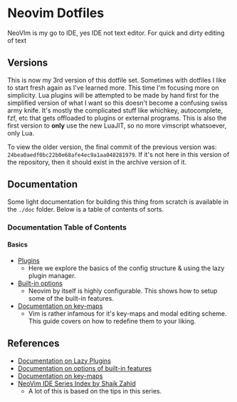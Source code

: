# Neovim Dotfiles

NeoVIm is my go to IDE, yes IDE not text editor. For quick and dirty editing of text 

## Versions

This is now my 3rd version of this dotfile set.
Sometimes with dotfiles I like to
start fresh again as I've learned more.
This time I'm focusing more on simplicity.
Lua plugins will be attempted to be made by hand first for
the simplified version of what
I want so this doesn't become a confusing swiss army knife.
It's mostly the complicated stuff like whichkey, autocomplete,
fzf, etc that gets offloaded to plugins or external programs.
This is also the first version to **only** use the new LuaJIT,
so no more vimscript whatsoever, only Lua.

To view the older version,
the final commit of the previous version was:
`24bea0aedf0bc22b0e68afe4ec9a1aa048281979`.
If it's not here in this version of the repository,
then it should exist in the archive version of it.

## Documentation

Some light documentation for building this thing from
scratch is available in the `./doc` folder.
Below is a table of contents of sorts.

### Documentation Table of Contents

#### Basics

* [Plugins][lazy-plugs-me]
  * Here we explore the basics of the config structure &
    using the lazy plugin manager.
* [Built-in options][options-me]
  * Neovim by itself is highly configurable.
    This shows how to setup some of the built-in features.
* [Documentation on key-maps][keys-me]
  * Vim is rather infamous for it's key-maps and modal editing scheme.
    This guide covers on how to redefine them to your liking.

## References

* [Documentation on Lazy Plugins][lazy-plugs-me]
* [Documentation on options of built-in features][options-me]
* [Documentation on key-maps][keys-me]
* [NeoVim IDE Series Index by Shaik Zahid][neovim-ide-idx-zahid]
  * A lot of this is based on the tips in this series.


<!-- Hidden Reference Link Sources -->
[lazy-plugs-me]: ./doc/lazy-plugins.md "Documentation on Lazy Plugins"
[options-me]: ./doc/options.md "Documentation on options of built-in features"
[keys-me]: ./doc/keys.md "Documentation on key-maps"
[neovim-ide-idx-zahid]: https://medium.com/@shaikzahid0713/the-neovim-series-32163eb1f5d0 "NeoVim IDE Series by Shaik Zahid"
